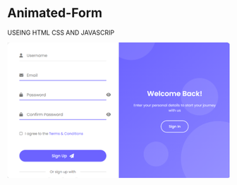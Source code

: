 # Animated-Form
USEING HTML CSS AND JAVASCRIP

![image alt](https://github.com/Aadarshkumarsingh8084/Animated-Form/blob/main/Screenshot%202025-04-11%20064332.png)
